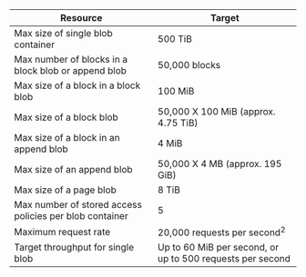 | Resource | Target |
|----------|---------------|
| Max size of single blob container | 500 TiB |
| Max number of blocks in a block blob or append blob | 50,000 blocks |
| Max size of a block in a block blob | 100 MiB |
| Max size of a block blob | 50,000 X 100 MiB (approx. 4.75 TiB) |
| Max size of a block in an append blob | 4 MiB |
| Max size of an append blob | 50,000 X 4 MB (approx. 195 GiB) |
| Max size of a page blob | 8 TiB |
| Max number of stored access policies per blob container | 5 |
| Maximum request rate | 20,000 requests per second<sup>2</sup> |
| Target throughput for single blob | Up to 60 MiB per second, or up to 500 requests per second |
